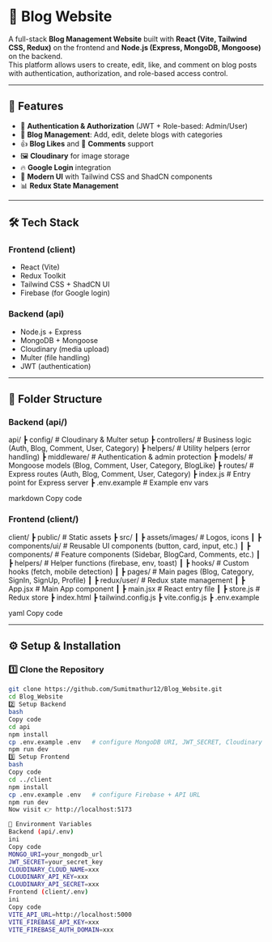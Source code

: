 # 📝 Blog Website

A full-stack **Blog Management Website** built with **React (Vite, Tailwind CSS, Redux)** on the frontend and **Node.js (Express, MongoDB, Mongoose)** on the backend.  
This platform allows users to create, edit, like, and comment on blog posts with authentication, authorization, and role-based access control.

---

## 🚀 Features
- 🔑 **Authentication & Authorization** (JWT + Role-based: Admin/User)
- 📝 **Blog Management**: Add, edit, delete blogs with categories
- 👍 **Blog Likes** and 💬 **Comments** support
- 🖼️ **Cloudinary** for image storage
- 🔥 **Google Login** integration
- 🎨 **Modern UI** with Tailwind CSS and ShadCN components
- 📊 **Redux State Management**

---

## 🛠️ Tech Stack
### **Frontend (client)**
- React (Vite)
- Redux Toolkit
- Tailwind CSS + ShadCN UI
- Firebase (for Google login)

### **Backend (api)**
- Node.js + Express
- MongoDB + Mongoose
- Cloudinary (media upload)
- Multer (file handling)
- JWT (authentication)

---

## 📂 Folder Structure

### **Backend (api/)**
api/
┣ config/ # Cloudinary & Multer setup
┣ controllers/ # Business logic (Auth, Blog, Comment, User, Category)
┣ helpers/ # Utility helpers (error handling)
┣ middleware/ # Authentication & admin protection
┣ models/ # Mongoose models (Blog, Comment, User, Category, BlogLike)
┣ routes/ # Express routes (Auth, Blog, Comment, User, Category)
┣ index.js # Entry point for Express server
┣ .env.example # Example env vars

markdown
Copy code

### **Frontend (client/)**
client/
┣ public/ # Static assets
┣ src/
┃ ┣ assets/images/ # Logos, icons
┃ ┣ components/ui/ # Reusable UI components (button, card, input, etc.)
┃ ┣ components/ # Feature components (Sidebar, BlogCard, Comments, etc.)
┃ ┣ helpers/ # Helper functions (firebase, env, toast)
┃ ┣ hooks/ # Custom hooks (fetch, mobile detection)
┃ ┣ pages/ # Main pages (Blog, Category, SignIn, SignUp, Profile)
┃ ┣ redux/user/ # Redux state management
┃ ┣ App.jsx # Main App component
┃ ┣ main.jsx # React entry file
┃ ┣ store.js # Redux store
┣ index.html
┣ tailwind.config.js
┣ vite.config.js
┣ .env.example

yaml
Copy code

---

## ⚙️ Setup & Installation

### 1️⃣ Clone the Repository
```bash
git clone https://github.com/Sumitmathur12/Blog_Website.git
cd Blog_Website
2️⃣ Setup Backend
bash
Copy code
cd api
npm install
cp .env.example .env   # configure MongoDB URI, JWT_SECRET, Cloudinary keys
npm run dev
3️⃣ Setup Frontend
bash
Copy code
cd ../client
npm install
cp .env.example .env   # configure Firebase + API URL
npm run dev
Now visit 👉 http://localhost:5173

🔑 Environment Variables
Backend (api/.env)
ini
Copy code
MONGO_URI=your_mongodb_url
JWT_SECRET=your_secret_key
CLOUDINARY_CLOUD_NAME=xxx
CLOUDINARY_API_KEY=xxx
CLOUDINARY_API_SECRET=xxx
Frontend (client/.env)
ini
Copy code
VITE_API_URL=http://localhost:5000
VITE_FIREBASE_API_KEY=xxx
VITE_FIREBASE_AUTH_DOMAIN=xxx
